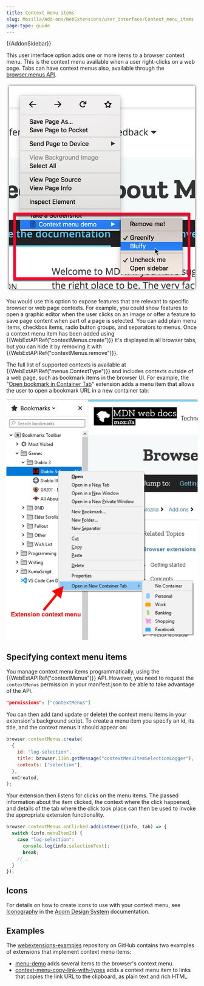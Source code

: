 ```yaml
---
title: Context menu items
slug: Mozilla/Add-ons/WebExtensions/user_interface/Context_menu_items
page-type: guide
---
```


{{AddonSidebar}}

This user interface option adds one or more items to a browser context menu. This is the context menu available when a user right-clicks on a web page. Tabs can have context menus also, available through the [browser.menus API](/en-US/docs/Mozilla/Add-ons/WebExtensions/API/menus).

![Example of content menu items added by a WebExtension, from the context-menu-demo example](context_menu_example.png)

You would use this option to expose features that are relevant to specific browser or web page contexts. For example, you could show features to open a graphic editor when the user clicks on an image or offer a feature to save page content when part of a page is selected. You can add plain menu items, checkbox items, radio button groups, and separators to menus. Once a context menu item has been added using {{WebExtAPIRef("contextMenus.create")}} it's displayed in all browser tabs, but you can hide it by removing it with {{WebExtAPIRef("contextMenus.remove")}}.

The full list of supported contexts is available at {{WebExtAPIRef("menus.ContextType")}} and includes contexts outside of a web page, such as bookmark items in the browser UI. For example, the "[Open bookmark in Container Tab](https://github.com/Rob--W/bookmark-container-tab)" extension adds a menu item that allows the user to open a bookmark URL in a new container tab:

![A context menu with "open in new container tab" submenu highlighted. The submenu shows personal, work, banking, shopping, and Facebook contextual identities. There is an option at the top of the submenu to select no container.](extension_context_menu.png)

## Specifying context menu items

You manage context menu items programmatically, using the {{WebExtAPIRef("contextMenus")}} API. However, you need to request the `contextMenus` permission in your manifest.json to be able to take advantage of the API.

```json
"permissions": ["contextMenus"]
```

You can then add (and update or delete) the context menu items in your extension's background script. To create a menu item you specify an id, its title, and the context menus it should appear on:

```js
browser.contextMenus.create(
  {
    id: "log-selection",
    title: browser.i18n.getMessage("contextMenuItemSelectionLogger"),
    contexts: ["selection"],
  },
  onCreated,
);
```

Your extension then listens for clicks on the menu items. The passed information about the item clicked, the context where the click happened, and details of the tab where the click took place can then be used to invoke the appropriate extension functionality.

```js
browser.contextMenus.onClicked.addListener((info, tab) => {
  switch (info.menuItemId) {
    case "log-selection":
      console.log(info.selectionText);
      break;
    // …
  }
});
```

## Icons

For details on how to create icons to use with your context menu, see [Iconography](https://acorn.firefox.com/latest/styles/iconography-q7JqGl5H) in the [Acorn Design System](https://acorn.firefox.com/latest/) documentation.

## Examples

The [webextensions-examples](https://github.com/mdn/webextensions-examples) repository on GitHub contains two examples of extensions that implement context menu items:

- [menu-demo](https://github.com/mdn/webextensions-examples/tree/main/menu-demo) adds several items to the browser's context menu.
- [context-menu-copy-link-with-types](https://github.com/mdn/webextensions-examples/tree/main/context-menu-copy-link-with-types) adds a context menu item to links that copies the link URL to the clipboard, as plain text and rich HTML.

